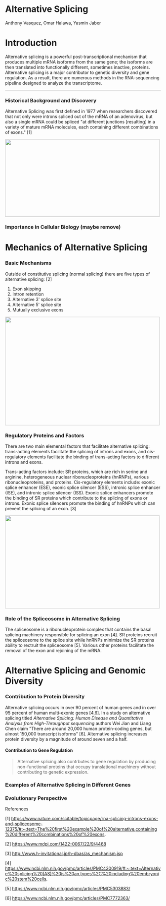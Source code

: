 # Alternative Splicing

Anthony Vasquez, Omar Halawa, Yasmin Jaber

# Introduction

Alternative splicing is a powerful post-transcriptional mechanism that produces multiple mRNA isoforms from the same gene; the isoforms are then translated into functionally different, sometimes inactive, proteins. Alternative splicing is a major contributor to genetic diversity and gene regulation. As a result, there are numerous methods in the RNA-sequencing pipeline designed to analyze the transcriptome. 


---

### Historical Background and Discovery

Alternative Splicing was first defined in 1977 when researchers discovered that not only were introns spliced out of the mRNA of an adenovirus, but also a single mRNA could be spliced "at different junctions [resulting] in a variety of mature mRNA molecules, each containing different combinations of exons." [1]

<img src="https://upload.wikimedia.org/wikipedia/commons/0/0a/DNA_alternative_splicing.gif" width="500" height="250" />

### Importance in Cellular Biology (maybe remove)


# Mechanics of Alternative Splicing

### Basic Mechanisms

Outside of constitutive splicing (normal splicing) there are five types of alternative splicing: [2] 
1. Exon skipping
2. Intron retention
3. Alternative 3' splice site
4. Alternative 5' splice site
5. Mutually exclusive exons

<img src="https://www.mdpi.com/ijms/ijms-22-04468/article_deploy/html/images/ijms-22-04468-g001.png" width="500" height="350" />

### Regulatory Proteins and Factors

There are two main elemental factors that facilitate alternative splicing: trans-acting elements facilitate the splicing of introns and exons, and cis-regulatory elements facilitate the binding of trans-acting factors to different introns and exons. 

Trans-acting factors include: SR proteins, which are rich in serine and arginine, heterogeneous nuclear ribonucleoproteins (hnRNPs), various ribonucleoproteins, and proteins. Cis-regulatory elements include: exonic splice enhancer (ESE), exonic splice silencer (ESS), intronic splice enhancer (ISE), and intronic splice silencer (ISS). Exonic splice enhancers promote the binding of SR proteins which contribute to the splicing of exons or introns. Exonic splice silencers promote the binding of hnRNPs which can prevent the splicing of an exon. [3]

<img src="https://github.com/pavasquez1/BENG183_2023Fall_Applied-Genomic-Technologies/blob/main/Final_Paper/Group_19_Alternative_Splicing/Altsplicingelements.png" width="500" height="300" />

### Role of the Spliceosome in Alternative Splicing

The spliceosome is a ribonucleoprotein complex that contains the basal splicing machinery responsible for splicing an exon [4]. SR proteins recruit the spliceosome to the splice site while hnRNPs minimize the SR proteins ability to rectruit the spliceosome [5]. Various other proteins facilitate the removal of the exon and rejoining of the mRNA. 

# Alternative Splicing and Genomic Diversity

### Contribution to Protein Diversity

Alternative splicing occurs in over 90 percent of human genes and in over 95 percent of human multi-exonic genes [4,6]. In a study on alternative splicing titled _Alternative Splicing: Human Disease and Quantitative Analysis from High-Throughput sequencing_ authors Wei Jian and Liang Chen claim "There are around 20,000 human protein-coding genes, but almost 150,000 transcript isoforms" [6]. Alternative splicing increases protein diversity by a magnitude of around seven and a half. 

#### Contribution to Gene Regulation

> Alternative splicing also contrbutes to gene regulation by producing non-functional proteins that occupy translational machinery without contributing to genetic expression. 

### Examples of Alternative Splicing in Different Genes

### Evolutionary Perspective







References


[1] https://www.nature.com/scitable/topicpage/rna-splicing-introns-exons-and-spliceosome-12375/#:~:text=The%20first%20example%20of%20alternative,containing%20different%20combinations%20of%20exons.

[2] https://www.mdpi.com/1422-0067/22/9/4468

[3] http://www.h-invitational.jp/h-dbas/as_mechanism.jsp

[4] https://www.ncbi.nlm.nih.gov/pmc/articles/PMC4300919/#:~:text=Alternative%20splicing%20(AS)%20is%20an,types%2C%20including%20embryonic%20stem%20cells.

[5] https://www.ncbi.nlm.nih.gov/pmc/articles/PMC5303883/

[6] https://www.ncbi.nlm.nih.gov/pmc/articles/PMC7772363/
